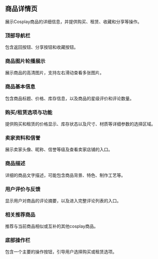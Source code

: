 ## 商品详情页
展示Cosplay商品的详细信息，并提供购买、租赁、收藏和分享等操作。

### 顶部导航栏
包含返回按钮、分享按钮和收藏按钮。
### 商品图片轮播展示
展示商品的高清图片，支持左右滑动查看多张图片。
### 商品基本信息
包含商品标题、价格、库存信息，以及商品的星级评价和评论数量。
### 购买/租赁选项与功能
提供购买和租赁的价格显示、库存状态以及尺寸、材质等详细参数的选择区域。
### 卖家资料和信誉
展示卖家头像、昵称、信誉等级及查看卖家店铺的入口。
### 商品描述
详细的商品文字描述，可能包含商品背景、特色、制作工艺等。
### 用户评价与反馈
显示用户对商品的评论摘要，以及进入完整评论列表的入口。
### 相关推荐商品
推荐与当前商品相似或互补的其他cosplay商品。
### 底部操作栏
包含一个主要的操作按钮，引导用户选择购买或租赁选项。